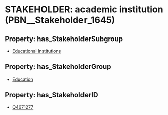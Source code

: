 # STAKEHOLDER: __academic institution__ (PBN__Stakeholder_1645)

## Property: has_StakeholderSubgroup

* [Educational Institutions](PBN__StakeholderSubgroup_16)

## Property: has_StakeholderGroup

* [Education](PBN__StakeholderGroup_1)

## Property: has_StakeholderID

* [Q4671277](Q4671277)

